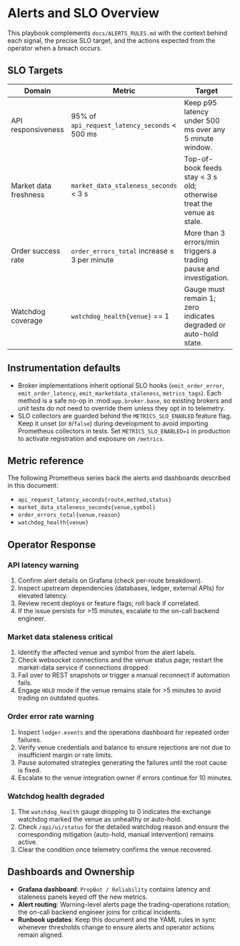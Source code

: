 # Alerts and SLO Overview

This playbook complements ``docs/ALERTS_RULES.md`` with the context behind each
signal, the precise SLO target, and the actions expected from the operator when a
breach occurs.

## SLO Targets

| Domain | Metric | Target |
| --- | --- | --- |
| API responsiveness | 95% of `api_request_latency_seconds` < 500 ms | Keep p95 latency under 500 ms over any 5 minute window. |
| Market data freshness | `market_data_staleness_seconds` < 3 s | Top-of-book feeds stay < 3 s old; otherwise treat the venue as stale. |
| Order success rate | `order_errors_total` increase ≤ 3 per minute | More than 3 errors/min triggers a trading pause and investigation. |
| Watchdog coverage | `watchdog_health{venue}` == 1 | Gauge must remain 1; zero indicates degraded or auto-hold state. |

## Instrumentation defaults

* Broker implementations inherit optional SLO hooks (`emit_order_error`,
  `emit_order_latency`, `emit_marketdata_staleness`, `metrics_tags`). Each
  method is a safe no-op in :mod:`app.broker.base`, so existing brokers and unit
  tests do not need to override them unless they opt in to telemetry.
* SLO collectors are guarded behind the ``METRICS_SLO_ENABLED`` feature flag.
  Keep it unset (or ``0``/``false``) during development to avoid importing
  Prometheus collectors in tests. Set ``METRICS_SLO_ENABLED=1`` in production to
  activate registration and exposure on ``/metrics``.

## Metric reference

The following Prometheus series back the alerts and dashboards described in
this document:

* ``api_request_latency_seconds{route,method,status}``
* ``market_data_staleness_seconds{venue,symbol}``
* ``order_errors_total{venue,reason}``
* ``watchdog_health{venue}``

## Operator Response

### API latency warning
1. Confirm alert details on Grafana (check per-route breakdown).
2. Inspect upstream dependencies (databases, ledger, external APIs) for elevated latency.
3. Review recent deploys or feature flags; roll back if correlated.
4. If the issue persists for >15 minutes, escalate to the on-call backend engineer.

### Market data staleness critical
1. Identify the affected venue and symbol from the alert labels.
2. Check websocket connections and the venue status page; restart the market-data
   service if connections dropped.
3. Fail over to REST snapshots or trigger a manual reconnect if automation fails.
4. Engage `HOLD` mode if the venue remains stale for >5 minutes to avoid trading on
   outdated quotes.

### Order error rate warning
1. Inspect `ledger.events` and the operations dashboard for repeated order failures.
2. Verify venue credentials and balance to ensure rejections are not due to
   insufficient margin or rate limits.
3. Pause automated strategies generating the failures until the root cause is fixed.
4. Escalate to the venue integration owner if errors continue for 10 minutes.

### Watchdog health degraded
1. The `watchdog_health` gauge dropping to 0 indicates the exchange watchdog marked
   the venue as unhealthy or auto-hold.
2. Check ``/api/ui/status`` for the detailed watchdog reason and ensure the
   corresponding mitigation (auto-hold, manual intervention) remains active.
3. Clear the condition once telemetry confirms the venue recovered.

## Dashboards and Ownership

* **Grafana dashboard**: `PropBot / Reliability` contains latency and staleness
  panels keyed off the new metrics.
* **Alert routing**: Warning-level alerts page the trading-operations rotation; the
  on-call backend engineer joins for critical incidents.
* **Runbook updates**: Keep this document and the YAML rules in sync whenever
  thresholds change to ensure alerts and operator actions remain aligned.
